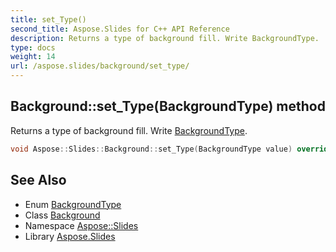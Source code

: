 ```yaml
---
title: set_Type()
second_title: Aspose.Slides for C++ API Reference
description: Returns a type of background fill. Write BackgroundType.
type: docs
weight: 14
url: /aspose.slides/background/set_type/
---
```

## Background::set_Type(BackgroundType) method


Returns a type of background fill. Write [BackgroundType](../../backgroundtype/).

```cpp
void Aspose::Slides::Background::set_Type(BackgroundType value) override
```

## See Also

* Enum [BackgroundType](../../backgroundtype/)
* Class [Background](../)
* Namespace [Aspose::Slides](../../)
* Library [Aspose.Slides](../../../)